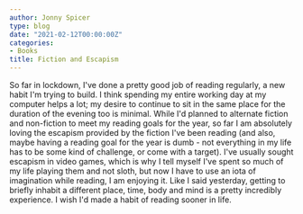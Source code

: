 ```yaml
---
author: Jonny Spicer
type: blog
date: "2021-02-12T00:00:00Z"
categories:
- Books
title: Fiction and Escapism
---
```

So far in lockdown, I've done a pretty good job of reading regularly, a new habit I'm trying to build. I think spending my entire working day at my computer helps a lot; my desire to
continue to sit in the same place for the duration of the evening too is minimal. While I'd planned to alternate fiction and non-fiction to meet my reading goals for the year, so far
I am absolutely loving the escapism provided by the fiction I've been reading (and also, maybe having a reading goal for the year is dumb - not everything in my life has to be some
kind of challenge, or come with a target). I've usually sought escapism in video games, which is why I tell myself I've spent so much of my life playing them and not sloth, but now I
have to use an iota of imagination while reading, I am enjoying it. Like I said yesterday, getting to briefly inhabit a different place, time, body and mind is a pretty incredibly
experience. I wish I'd made a habit of reading sooner in life.
